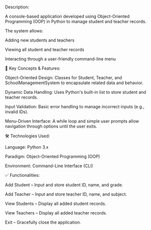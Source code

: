 Description:

A console-based application developed using Object-Oriented Programming (OOP) in Python to manage student and teacher records.

The system allows:

Adding new students and teachers

Viewing all student and teacher records

Interacting through a user-friendly command-line menu

🧠 Key Concepts & Features:

Object-Oriented Design: Classes for Student, Teacher, and SchoolManagementSystem to encapsulate related data and behavior.

Dynamic Data Handling: Uses Python's built-in list to store student and teacher records.

Input Validation: Basic error handling to manage incorrect inputs (e.g., invalid IDs).

Menu-Driven Interface: A while loop and simple user prompts allow navigation through options until the user exits.

🛠 Technologies Used:

Language: Python 3.x

Paradigm: Object-Oriented Programming (OOP)

Environment: Command-Line Interface (CLI)

✅ Functionalities:

Add Student – Input and store student ID, name, and grade.

Add Teacher – Input and store teacher ID, name, and subject.

View Students – Display all added student records.

View Teachers – Display all added teacher records.

Exit – Gracefully close the application.
